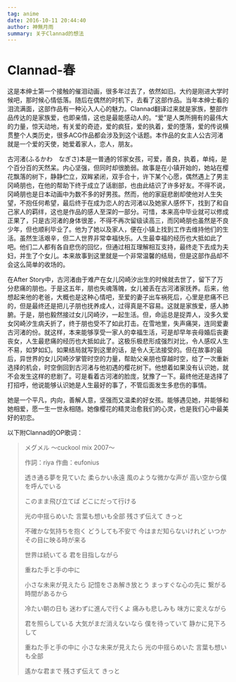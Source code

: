 ```yaml
---
tag: anime
date: 2016-10-11 20:44:40
author: 神無月雨
summary: 关于Clannad的想法
---
```


# Clannad-春

这是本绅士第一个接触的催泪动画，很多年过去了，依然如旧。大约是刚进大学时候吧，那时候心情低落。随后在偶然的时机下，去看了这部作品。当年本绅士看的泪流满面，这部作品有一种沁入人心的魅力。Clannad翻译过来就是家族，整部作品传达的是家族爱，也即亲情，这也是最能感动人的。“爱”是人类所拥有的最伟大的力量，惊天动地，有关爱的奇迹，爱的疯狂，爱的执着，爱的堕落，爱的传说横贯整个人类历史，很多ACG作品都会涉及到这个话题。本作品的女主人公古河渚就是一个爱的天使，她爱着家人，恋人，朋友。

古河渚(ふるかわ　なぎさ)本是一普通的邻家女孩，可爱，善良，执着，单纯，是个百分百的天然呆。内心坚强，但同时却很脆弱。故事是在小镇开始的，她站在樱花飘落的树下，静静伫立，双眸紧闭，双手合十，许下某个心愿，偶然遇上了男主冈崎朋也，在他的帮助下终于成立了话剧部，也由此结识了许多好友。不得不说，冈崎朋也是日本动画中为数不多的好男孩。然而，他的家庭悲剧却使他对人生失望，不抱任何希望，最后终于在成为恋人的古河渚以及她家人感怀下，找到了和自己家人的羁绊，这也是作品的感人至深的一部分。可惜，本来高中毕业就可以修成正果了，只是古河渚的身体很差，不得不再次留级读高三，而冈崎朋也虽然是不良少年，但也顺利毕业了。他为了她以及家人，便在小镇上找到工作去维持他们的生活。虽然生活艰辛，但二人世界非常幸福快乐。人生最幸福的经历也大抵如此了吧。他们二人都有各自悲伤的回忆，但通过相互理解相互支持，最终走下去成为夫妇，并生了个女儿。本来故事到这里就是一个非常温馨的结局，但是这部作品却不会这么简单的收场的。

在After Story中，古河渚由于难产在女儿冈崎汐出生的时候就去世了，留下了万分悲痛的朋也。于是这五年，朋也失魂落魄，女儿被丢在古河渚家抚养。后来，他想起来他的老爸，大概也是这种心情吧，至爱的妻子出车祸死后，心里是悲痛不已的，但是最终还是把儿子朋也抚养成人，过得真是不容易。这就是家族爱，感人肺腑。于是，朋也毅然接过女儿冈崎汐，一起生活。但，命运总是捉弄人，没多久爱女冈崎汐生病夭折了，终于朋也受不了如此打击。在雪地里，失声痛哭，连同爱妻古河渚的份。就这样，本来能够享受一家人的幸福生活，可是却早年丧母婚后丧妻丧女，人生最悲痛的经历也大抵如此了。这极乐极悲形成强烈对比，令人感叹人生不易，如梦如幻。如果结局就写到这里的话，是令人无法接受的。但在故事的最后，异世界的女儿冈崎汐掌管时空的力量，帮助父亲朋也穿越时空，给了一次重新选择的机会，时空倒回到古河渚与他初遇的樱花树下。他想着如果没有认识她，就不会发生这样的悲剧了。可是看着古河渚的脸庞，犹豫了一下。最终他还是选择了打招呼，他说能够认识她是人生最好的事了，不管后面发生多悲伤的事情。

她是一个平凡，内向，善解人意，坚强而又温柔的好女孩。能够遇见她，并能够和她相爱，愿一生一世永相随。她像樱花的精灵治愈我们的心灵，也是我们心中最美好的初恋。

以下附Clannad的OP歌词：

> メグメル ～cuckool mix 2007～
>
> 作詞：riya
> 作曲：eufonius
>
> 透き通る夢を見ていた
> 柔らかい永遠
> 風のような微かな声が
> 高い空から僕を呼んでいる
>
> このまま飛び立てば
> どこにだって行ける
>
> 光の中揺らめいた
> 言葉も想いも全部
> 残さず伝えて きっと
>
> 不確かな気持ちを抱く
> どうしても不安で
> 今はまだ知らないけれど
> いつかその目に映る時が来る
>
> 世界は続いてる
> 君を目指しながら
>
> 重ねた手と手の中に
>
> 小さな未来が見えたら
> 記憶をさあ解き放とう
> まっすぐな心の先に
> 繋がる時間があるから
>
> 冷たい朝の日も
> 迷わずに進んで行くよ
> 痛みも悲しみも
> 味方に変えながら
>
> 君を照らしている
> 大気がまだ消えないなら
> 僕を待っていて
> 静かに見下ろして
>
> 重ねた手と手の中に
> 小さな未来が見えたら
> 光の中揺らめいた
> 言葉も想いも全部
>
> 遙かな君まで
> 残さず伝えて きっと
